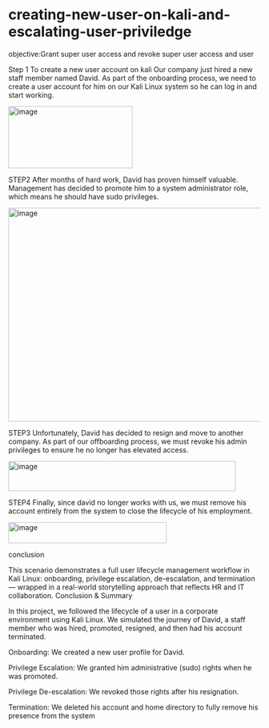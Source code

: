 # creating-new-user-on-kali-and-escalating-user-priviledge
objective:Grant super user access  and revoke super user access and user

Step 1
To create a new user account on kali
Our company just hired a new staff member named David. As part of the onboarding process, we need to create a user account for him on our Kali Linux system so he can log in and start working.

<img width="248" height="124" alt="image" src="https://github.com/user-attachments/assets/e33bf7a1-d518-4908-8bfa-eeec21cc67e0" />


STEP2
After months of hard work, David has proven himself valuable. Management has decided to promote him to a system administrator role, which means he should have sudo privileges.

<img width="614" height="427" alt="image" src="https://github.com/user-attachments/assets/4ff89180-c09e-4eb5-94d5-03382f406c72" />


STEP3
Unfortunately, David has decided to resign and move to another company. As part of our offboarding process, we must revoke his admin privileges to ensure he no longer has elevated access.

<img width="454" height="60" alt="image" src="https://github.com/user-attachments/assets/a45a4d70-e805-47a8-8cc2-789732dc9c4e" />


STEP4
Finally, since david no longer works with us, we must remove his account entirely from the system to close the lifecycle of his employment.

<img width="316" height="42" alt="image" src="https://github.com/user-attachments/assets/8b158e31-76e4-48be-8bcd-dce715cef07a" />


conclusion

This scenario demonstrates a full user lifecycle management workflow in Kali Linux: onboarding, privilege escalation, de-escalation, and termination — wrapped in a real-world storytelling approach that reflects HR and IT collaboration.
Conclusion & Summary

In this project, we followed the lifecycle of a user in a corporate environment using Kali Linux. We simulated the journey of David, a staff member who was hired, promoted, resigned, and then had his account terminated.

Onboarding: We created a new user profile for David.

Privilege Escalation: We granted him administrative (sudo) rights when he was promoted.

Privilege De-escalation: We revoked those rights after his resignation.

Termination: We deleted his account and home directory to fully remove his presence from the system







